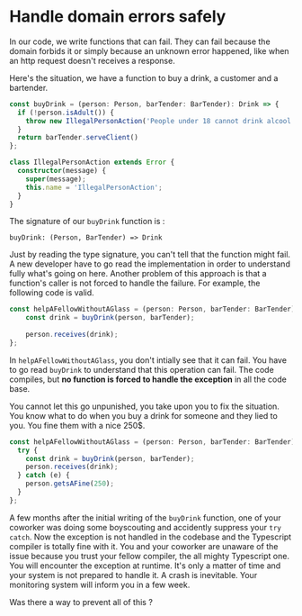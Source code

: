 # Handle domain errors safely

In our code, we write functions that can fail. They can fail because the domain forbids it or simply because an unknown error happened, like when an http request doesn't receives a response.

Here's the situation, we have a function to buy a drink, a customer and a bartender.

```typescript
const buyDrink = (person: Person, barTender: BarTender): Drink => {
  if (!person.isAdult()) {
    throw new IllegalPersonAction('People under 18 cannot drink alcool');
  }
  return barTender.serveClient()
};

class IllegalPersonAction extends Error {
  constructor(message) {
    super(message);
    this.name = 'IllegalPersonAction';
  }
}
```

The signature of our `buyDrink` function is :
```
buyDrink: (Person, BarTender) => Drink
```
Just by reading the type signature, you can't tell that the function might fail.
A new developer have to go read the implementation in order to understand fully what's going on here.
Another problem of this approach is that a function's caller is not forced to handle the failure.
For example, the following code is valid.

```typescript
const helpAFellowWithoutAGlass = (person: Person, barTender: BarTender) => {
    const drink = buyDrink(person, barTender);
    
    person.receives(drink);
};
```

In `helpAFellowWithoutAGlass`, you don't intially see that it can fail. 
You have to go read `buyDrink` to understand that this operation can fail.
The code compiles, but <b>no function is forced to handle the exception</b> in all the code base.

You cannot let this go unpunished, you take upon you to fix the situation. 
You know what to do when you buy a drink for someone and they lied to you. You fine them with a nice 250$.

```typescript
const helpAFellowWithoutAGlass = (person: Person, barTender: BarTender) => {
  try {
    const drink = buyDrink(person, barTender);
    person.receives(drink);
  } catch (e) {
    person.getsAFine(250);
  }
};
```

A few months after the initial writing of the `buyDrink` function, one of your coworker was doing some boyscouting and accidently suppress your `try catch`.
Now the exception is not handled in the codebase and the Typescript compiler is totally fine with it.
You and your coworker are unaware of the issue because you trust your fellow compiler, the all mighty Typescript one.
You will encounter the exception at runtime. It's only a matter of time and your system is not prepared to handle it.
A crash is inevitable. Your monitoring system will inform you in a few week.

Was there a way to prevent all of this ?






